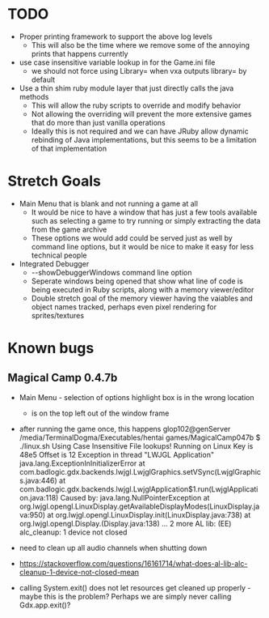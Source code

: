 # TODO

* Proper printing framework to support the above log levels
	* This will also be the time where we remove some of the annoying prints that happens currently
* use case insensitive variable lookup in for the Game.ini file
	* we should not force using Library= when vxa outputs library= by default
* Use a thin shim ruby module layer that just directly calls the java methods
	* This will allow the ruby scripts to override and modify behavior
	* Not allowing the overriding will prevent the more extensive games that do more than just vanilla operations
	* Ideally this is not required and we can have JRuby allow dynamic rebinding of Java implementations, but this seems to be a limitation of that implementation

# Stretch Goals

* Main Menu that is blank and not running a game at all
	* It would be nice to have a window that has just a few tools available such as selecting a game to try running or simply extracting the data from the game archive
	* These options we would add could be served just as well by command line options, but it would be nice to make it easy for less technical people
* Integrated Debugger
	* --showDebuggerWindows command line option
	* Seperate windows being opened that show what line of code is being executed in Ruby scripts, along with a memory viewer/editor
	* Double stretch goal of the memory viewer having the vaiables and object names tracked, perhaps even pixel rendering for sprites/textures

# Known bugs

## Magical Camp 0.4.7b

* Main Menu - selection of options highlight box is in the wrong location
	* is on the top left out of the window frame

* after running the game once, this happens
	glop102@genServer /media/TerminalDogma/Executables/hentai games/MagicalCamp047b $ ./linux.sh 
	Using Case Insensitive File lookups!
	Running on Linux
	Key is 48e5
	Offset is 12
	Exception in thread "LWJGL Application" java.lang.ExceptionInInitializerError
		at com.badlogic.gdx.backends.lwjgl.LwjglGraphics.setVSync(LwjglGraphics.java:446)
		at com.badlogic.gdx.backends.lwjgl.LwjglApplication$1.run(LwjglApplication.java:118)
	Caused by: java.lang.NullPointerException
		at org.lwjgl.opengl.LinuxDisplay.getAvailableDisplayModes(LinuxDisplay.java:950)
		at org.lwjgl.opengl.LinuxDisplay.init(LinuxDisplay.java:738)
		at org.lwjgl.opengl.Display.<clinit>(Display.java:138)
		... 2 more
	AL lib: (EE) alc_cleanup: 1 device not closed
* need to clean up all audio channels when shutting down
* https://stackoverflow.com/questions/16161714/what-does-al-lib-alc-cleanup-1-device-not-closed-mean
* calling System.exit() does not let resources get cleaned up properly - maybe this is the problem? Perhaps we are simply never calling Gdx.app.exit()?